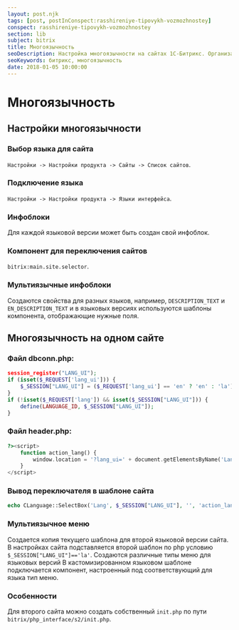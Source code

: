 ```yaml
---
layout: post.njk
tags: [post, postInConspect:rasshireniye-tipovykh-vozmozhnostey]
conspect: rasshireniye-tipovykh-vozmozhnostey
section: lib
subject: bitrix
title: Многоязычность
seoDescription: Настройка многоязычности на сайтах 1С-Битрикс. Организация нескольких языковых версий на одном сайте.
seoKeywords: битрикс, многоязычность
date: 2018-01-05 10:00:00
---
```

# Многоязычность

## Настройки многоязычности

### Выбор языка для сайта

`Настройки -> Настройки продукта -> Сайты -> Список сайтов`.

### Подключение языка

`Настройки -> Настройки продукта -> Языки интерфейса`.

### Инфоблоки

Для каждой языковой версии может быть создан свой инфоблок.

### Компонент для переключения сайтов 

`bitrix:main.site.selector`.

### Мультиязычные инфоблоки

Создаются свойства для разных языков, например, `DESCRIPTION_TEXT` и `EN_DESCRIPTION_TEXT` и в языковых версиях используются шаблоны компонента, отображающие нужные поля.

## Многоязычность на одном сайте

### Файл dbconn.php:

```php
session_register("LANG_UI");
if (isset($_REQUEST['lang_ui'])) {
    $_SESSION["LANG_UI"] = ($_REQUEST['lang_ui'] == 'en' ? 'en' : 'la');
}
if (!isset($_REQUEST['lang']) && isset($_SESSION["LANG_UI"])) {
    define(LANGUAGE_ID, $_SESSION["LANG_UI"]);
}
```

### Файл header.php:

```php
?><script>
    function action_lang() {
        window.location = '?lang_ui=' + document.getElementsByName('Lang')[0].value;
    }
</script>
```

### Вывод переключателя в шаблоне сайта

```php
echo CLanguage::SelectBox('Lang', $_SESSION["LANG_UI"], '', 'action_lang()');
```

### Мультиязычное меню

Создается копия текущего шаблона для второй языковой версии сайта. В настройках сайта подставляется второй шаблон по php условию `$_SESSION["LANG_UI"]=='la'`. Создаются различные типы меню для языковых версий В кастомизированном языковом шаблоне подключается компонент, настроенный под соответствующий для языка тип меню.

### Особенности

Для второго сайта можно создать собственный `init.php` по пути `bitrix/php_interface/s2/init.php`.